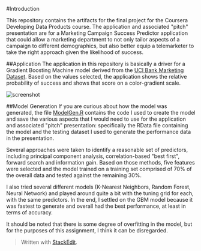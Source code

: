
#Introduction

This repository contains the artifacts for the final project for the Coursera Developing Data Products course.  The application and associated "pitch" presentation are for a Marketing Campaign Success Predictor application that could allow a marketing department to not only tailor aspects of a campaign to different demographics, but also better equip a telemarketer to take the right approach given the likelihood of success.


##Application
The application in this repository is basically a driver for a Gradient Boosting Machine model derived from the [UCI Bank Marketing Dataset](https://archive.ics.uci.edu/ml/datasets/Bank+Marketing).  Based on the values selected, the application shows the relative probability of success and shows that score on a color-gradient scale.

![screenshot](https://github.com/jrfoster/ddpProject/blob/master/Capture.PNG)

##Model Generation
If you are curious about how the model was generated, the file [ModelGen.R](https://github.com/jrfoster/ddpProject/blob/master/ModelGen.R) contains the code I used to create the model and save the various aspects that I would need to use for the application and associated "pitch" presentation: specifically the RData file containing the model and the testing dataset I used to generate the performance data in the presentation.

Several approaches were taken to identify a reasonable set of predictors, including principal component analysis, correlation-based "best first", forward search and information gain.  Based on those methods, five features were selected and the model trained on a training set comprised of 70% of the overall data and tested against the remaining 30%.

I also tried several different models (K-Nearest Neighbors, Random Forest, Neural Network) and played around quite a bit with the tuning grid for each, with the same predictors.  In the end, I settled on the GBM model because it was fastest to generate and overall had the best performance, at least in terms of accuracy.

It should be noted that there is some degree of overfitting in the model, but for the purposes of this assignment, I think it can be disregarded.

> Written with [StackEdit](https://stackedit.io/).